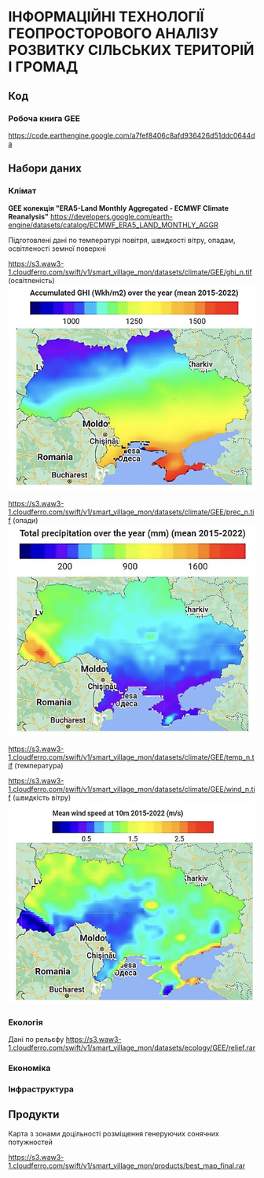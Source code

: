 # ІНФОРМАЦІЙНІ ТЕХНОЛОГІЇ ГЕОПРОСТОРОВОГО АНАЛІЗУ РОЗВИТКУ СІЛЬСЬКИХ ТЕРИТОРІЙ І ГРОМАД
## Код
### Робоча книга GEE
https://code.earthengine.google.com/a7fef8406c8afd936426d51ddc0644da
## Набори даних
### Клімат
**GEE колекція "ERA5-Land Monthly Aggregated - ECMWF Climate Reanalysis"** 
https://developers.google.com/earth-engine/datasets/catalog/ECMWF_ERA5_LAND_MONTHLY_AGGR

Підготовлені дані по температурі повітря, швидкості вітру, опадам, освітленості земної поверхні

https://s3.waw3-1.cloudferro.com/swift/v1/smart_village_mon/datasets/climate/GEE/ghi_n.tif (освітленість)
![Screenshot](insolation.JPG)

https://s3.waw3-1.cloudferro.com/swift/v1/smart_village_mon/datasets/climate/GEE/prec_n.tif (опади)
![Screenshot](precipitation.JPG)

https://s3.waw3-1.cloudferro.com/swift/v1/smart_village_mon/datasets/climate/GEE/temp_n.tif (температура)

https://s3.waw3-1.cloudferro.com/swift/v1/smart_village_mon/datasets/climate/GEE/wind_n.tif (швидкість вітру)
![Screenshot](wind_speed.JPG)

### Екологія
Дані по рельєфу
https://s3.waw3-1.cloudferro.com/swift/v1/smart_village_mon/datasets/ecology/GEE/relief.rar
### Економіка
### Інфраструктура
## Продукти
Карта з зонами доцільності розміщення генеруючих сонячних потужностей

https://s3.waw3-1.cloudferro.com/swift/v1/smart_village_mon/products/best_map_final.rar
